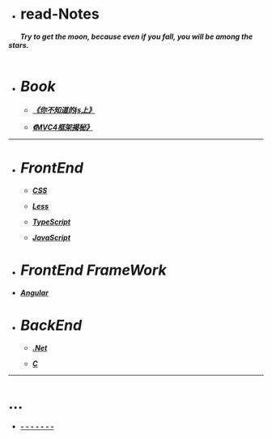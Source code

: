 * # read-Notes 

***&nbsp;&nbsp;&nbsp;&nbsp;&nbsp;&nbsp;&nbsp;Try to get the moon, because even if you fall, you will be among the stars. </br>
 &nbsp;&nbsp;&nbsp;&nbsp;&nbsp;&nbsp;&nbsp;***

- # ***Book***
  - ***[《你不知道的js上》](./book/你不知道的JS上.md)***
  
  - ***[《MVC4框架揭秘》](./book/mvc4.md)***
---

- # ***FrontEnd***

  - ***[CSS](./vedio/css.md)***
  
  - ***[Less](./vedio/less.md)***
  
  - ***[TypeScript](./vedio/typescript.md)***
  
  - ***[JavaScript](./vedio/JavaScript.md)***
  
 - # ***FrontEnd FrameWork***
  - ***[Angular](./vedio/Angular.md)***

- # ***BackEnd***

  - ***[.Net](./vedio/.Net.md)***

  - ***[C](####)***


---
# ...

*  ***[- - - - - - -](./work/_question.md)***
